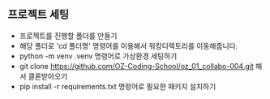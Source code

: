 ## 프로젝트 세팅

- 프로젝트를 진행할 폴더를 만들기
- 해당 폴더로 'cd 폴더명' 명령어를 이용해서 워킹디렉토리를 이동해줍니다.
- python -m venv .venv 명령어로 가상환경 세팅하기
- git clone https://github.com/OZ-Coding-School/oz_01_collabo-004.git 해서 클론받아오기
- pip install -r requirements.txt 명령어로 필요한 패키지 설치하기


